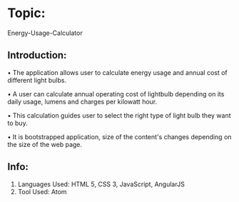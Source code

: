 # Topic:
Energy-Usage-Calculator

## Introduction:
•	The application allows user to calculate energy usage and annual cost of different light bulbs.

•	A user can calculate annual operating cost of lightbulb depending on its daily usage, lumens and charges per kilowatt hour.

•	This calculation guides user to select the right type of light bulb they want to buy.  

•	It is bootstrapped application, size of the content's changes depending on the size of the web page.    

## Info:
1. Languages Used: HTML 5, CSS 3, JavaScript, AngularJS
2. Tool Used: Atom 


